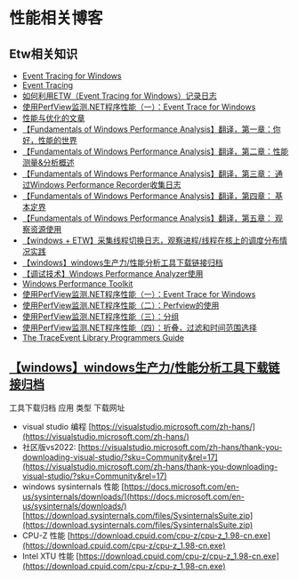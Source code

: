 # 性能相关博客
## Etw相关知识
- [Event Tracing for Windows](https://learn.microsoft.com/en-us/windows-hardware/test/wpt/event-tracing-for-windows)
- [Event Tracing](https://learn.microsoft.com/en-us/windows/win32/etw/event-tracing-portal)
- [如何利用ETW（Event Tracing for Windows）记录日志](https://www.cnblogs.com/artech/p/logging-via-etw.html)
- [使用PerfView监测.NET程序性能（一）：Event Trace for Windows](https://www.cnblogs.com/lwhkdash/p/9949566.html)
- [性能与优化的文章](https://www.cnblogs.com/lwhkdash/p/9929835.html)
- [【Fundamentals of Windows Performance Analysis】翻译，第一章：你好，性能的世界 ](https://www.cnblogs.com/mooooonlight/p/15012659.html)
- [【Fundamentals of Windows Performance Analysis】翻译，第二章：性能测量&分析概述](https://www.cnblogs.com/mooooonlight/p/15111166.html)
- [【Fundamentals of Windows Performance Analysis】翻译，第三章： 通过Windows Performance Recorder收集日志](https://www.cnblogs.com/mooooonlight/p/16311078.html)
- [【Fundamentals of Windows Performance Analysis】翻译，第四章： 基本定界 ](https://www.cnblogs.com/mooooonlight/p/15483998.html)
- [【Fundamentals of Windows Performance Analysis】翻译，第五章： 观察资源使用 ](https://www.cnblogs.com/mooooonlight/p/15484023.html)
- [【windows + ETW】采集线程切换日志，观察进程/线程在核上的调度分布情况实践](https://www.cnblogs.com/mooooonlight/p/15846453.html)
- [【windows】windows生产力/性能分析工具下载链接归档](https://www.cnblogs.com/mooooonlight/p/15747189.html)
- [【调试技术】Windows Performance Analyzer使用](https://keenjin.github.io/2019/02/windows_performance_analyzer/)
- [Windows Performance Toolkit](https://learn.microsoft.com/en-us/windows-hardware/test/wpt/)
- [使用PerfView监测.NET程序性能（一）：Event Trace for Windows ](https://www.cnblogs.com/lwhkdash/p/9949566.html)
- [使用PerfView监测.NET程序性能（二）：Perfview的使用 ](https://www.cnblogs.com/lwhkdash/p/9969215.html)
- [使用PerfView监测.NET程序性能（三）：分组 ](https://www.cnblogs.com/lwhkdash/p/10040052.html)
- [使用PerfView监测.NET程序性能（四）：折叠，过滤和时间范围选择](https://www.cnblogs.com/lwhkdash/p/10146947.html)
- [The TraceEvent Library Programmers Guide](https://github.com/Microsoft/perfview/blob/main/documentation/TraceEvent/TraceEventProgrammersGuide.md)

## [【windows】windows生产力/性能分析工具下载链接归档](https://www.cnblogs.com/mooooonlight/p/15747189.html)
工具下载归档
应用	类型	下载网址
- visual studio	编程	[https://visualstudio.microsoft.com/zh-hans/](https://visualstudio.microsoft.com/zh-hans/)
- 社区版vs2022: [https://visualstudio.microsoft.com/zh-hans/thank-you-downloading-visual-studio/?sku=Community&rel=17](https://visualstudio.microsoft.com/zh-hans/thank-you-downloading-visual-studio/?sku=Community&rel=17)
- windows sysinternals	性能	[https://docs.microsoft.com/en-us/sysinternals/downloads/](https://docs.microsoft.com/en-us/sysinternals/downloads/)
[https://download.sysinternals.com/files/SysinternalsSuite.zip](https://download.sysinternals.com/files/SysinternalsSuite.zip)
- CPU-Z	性能	[https://download.cpuid.com/cpu-z/cpu-z_1.98-cn.exe](https://download.cpuid.com/cpu-z/cpu-z_1.98-cn.exe)
- Intel XTU	性能	[https://download.cpuid.com/cpu-z/cpu-z_1.98-cn.exe](https://download.cpuid.com/cpu-z/cpu-z_1.98-cn.exe)

